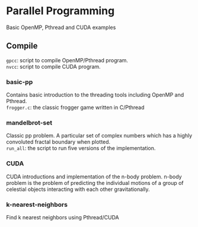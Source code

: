 # Parallel Programming
Basic OpenMP, Pthread and CUDA examples

## Compile
`gpcc`: script to compile OpenMP/Pthread program.<br>
`nvcc`: script to compile CUDA program.

### basic-pp
Contains basic introduction to the threading tools including OpenMP and Pthread.<br>
`frogger.c`: the classic frogger game written in C/Pthread
  
### mandelbrot-set
Classic pp problem. A particular set of complex numbers which has a highly convoluted fractal boundary when plotted.<br>
`run_all`: the script to run five versions of the implementation.
  
### CUDA
CUDA introductions and implementation of the n-body problem. n-body problem is the problem of predicting the individual motions of a group of celestial objects interacting with each other gravitationally.

### k-nearest-neighbors
Find k nearest neighbors using Pthread/CUDA
